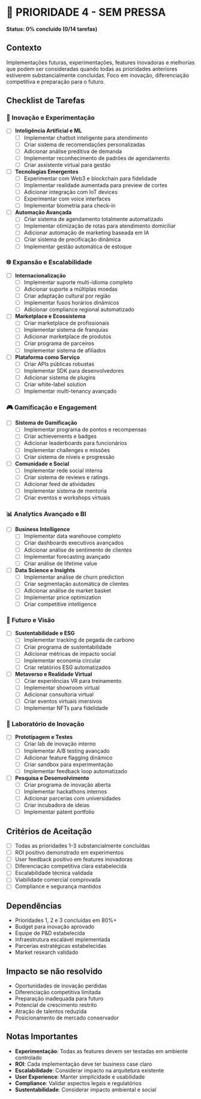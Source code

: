 # 🌟 PRIORIDADE 4 - SEM PRESSA

**Status: 0% concluído (0/14 tarefas)**

## Contexto
Implementações futuras, experimentações, features inovadoras e melhorias que podem ser consideradas quando todas as prioridades anteriores estiverem substancialmente concluídas. Foco em inovação, diferenciação competitiva e preparação para o futuro.

## Checklist de Tarefas

### 🚀 Inovação e Experimentação
- [ ] **Inteligência Artificial e ML**
  - [ ] Implementar chatbot inteligente para atendimento
  - [ ] Criar sistema de recomendações personalizadas
  - [ ] Adicionar análise preditiva de demanda
  - [ ] Implementar reconhecimento de padrões de agendamento
  - [ ] Criar assistente virtual para gestão

- [ ] **Tecnologias Emergentes**
  - [ ] Experimentar com Web3 e blockchain para fidelidade
  - [ ] Implementar realidade aumentada para preview de cortes
  - [ ] Adicionar integração com IoT devices
  - [ ] Experimentar com voice interfaces
  - [ ] Implementar biometria para check-in

- [ ] **Automação Avançada**
  - [ ] Criar sistema de agendamento totalmente automatizado
  - [ ] Implementar otimização de rotas para atendimento domiciliar
  - [ ] Adicionar automação de marketing baseada em IA
  - [ ] Criar sistema de precificação dinâmica
  - [ ] Implementar gestão automática de estoque

### 🌐 Expansão e Escalabilidade
- [ ] **Internacionalização**
  - [ ] Implementar suporte multi-idioma completo
  - [ ] Adicionar suporte a múltiplas moedas
  - [ ] Criar adaptação cultural por região
  - [ ] Implementar fusos horários dinâmicos
  - [ ] Adicionar compliance regional automatizado

- [ ] **Marketplace e Ecossistema**
  - [ ] Criar marketplace de profissionais
  - [ ] Implementar sistema de franquias
  - [ ] Adicionar marketplace de produtos
  - [ ] Criar programa de parceiros
  - [ ] Implementar sistema de afiliados

- [ ] **Plataforma como Serviço**
  - [ ] Criar APIs públicas robustas
  - [ ] Implementar SDK para desenvolvedores
  - [ ] Adicionar sistema de plugins
  - [ ] Criar white-label solution
  - [ ] Implementar multi-tenancy avançado

### 🎮 Gamificação e Engagement
- [ ] **Sistema de Gamificação**
  - [ ] Implementar programa de pontos e recompensas
  - [ ] Criar achievements e badges
  - [ ] Adicionar leaderboards para funcionários
  - [ ] Implementar challenges e missões
  - [ ] Criar sistema de níveis e progressão

- [ ] **Comunidade e Social**
  - [ ] Implementar rede social interna
  - [ ] Criar sistema de reviews e ratings
  - [ ] Adicionar feed de atividades
  - [ ] Implementar sistema de mentoria
  - [ ] Criar eventos e workshops virtuais

### 📊 Analytics Avançado e BI
- [ ] **Business Intelligence**
  - [ ] Implementar data warehouse completo
  - [ ] Criar dashboards executivos avançados
  - [ ] Adicionar análise de sentimento de clientes
  - [ ] Implementar forecasting avançado
  - [ ] Criar análise de lifetime value

- [ ] **Data Science e Insights**
  - [ ] Implementar análise de churn prediction
  - [ ] Criar segmentação automática de clientes
  - [ ] Adicionar análise de market basket
  - [ ] Implementar price optimization
  - [ ] Criar competitive intelligence

### 🔮 Futuro e Visão
- [ ] **Sustentabilidade e ESG**
  - [ ] Implementar tracking de pegada de carbono
  - [ ] Criar programa de sustentabilidade
  - [ ] Adicionar métricas de impacto social
  - [ ] Implementar economia circular
  - [ ] Criar relatórios ESG automatizados

- [ ] **Metaverso e Realidade Virtual**
  - [ ] Criar experiências VR para treinamento
  - [ ] Implementar showroom virtual
  - [ ] Adicionar consultoria virtual
  - [ ] Criar eventos virtuais imersivos
  - [ ] Implementar NFTs para fidelidade

### 🧪 Laboratório de Inovação
- [ ] **Prototipagem e Testes**
  - [ ] Criar lab de inovação interno
  - [ ] Implementar A/B testing avançado
  - [ ] Adicionar feature flagging dinâmico
  - [ ] Criar sandbox para experimentação
  - [ ] Implementar feedback loop automatizado

- [ ] **Pesquisa e Desenvolvimento**
  - [ ] Criar programa de inovação aberta
  - [ ] Implementar hackathons internos
  - [ ] Adicionar parcerias com universidades
  - [ ] Criar incubadora de ideias
  - [ ] Implementar patent portfolio

## Critérios de Aceitação
- [ ] Todas as prioridades 1-3 substancialmente concluídas
- [ ] ROI positivo demonstrado em experimentos
- [ ] User feedback positivo em features inovadoras
- [ ] Diferenciação competitiva clara estabelecida
- [ ] Escalabilidade técnica validada
- [ ] Viabilidade comercial comprovada
- [ ] Compliance e segurança mantidos

## Dependências
- Prioridades 1, 2 e 3 concluídas em 80%+
- Budget para inovação aprovado
- Equipe de P&D estabelecida
- Infraestrutura escalável implementada
- Parcerias estratégicas estabelecidas
- Market research validado

## Impacto se não resolvido
- Oportunidades de inovação perdidas
- Diferenciação competitiva limitada
- Preparação inadequada para futuro
- Potencial de crescimento restrito
- Atração de talentos reduzida
- Posicionamento de mercado conservador

## Notas Importantes
- **Experimentação**: Todas as features devem ser testadas em ambiente controlado
- **ROI**: Cada implementação deve ter business case claro
- **Escalabilidade**: Considerar impacto na arquitetura existente
- **User Experience**: Manter simplicidade e usabilidade
- **Compliance**: Validar aspectos legais e regulatórios
- **Sustentabilidade**: Considerar impacto ambiental e social